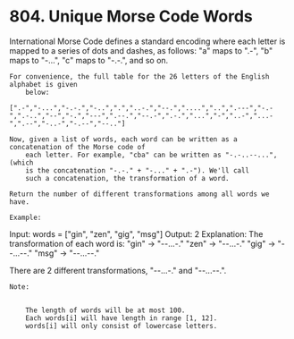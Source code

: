 # 804. Unique Morse Code Words

International Morse Code defines a standard encoding where each letter is mapped to a series
        of dots and dashes, as follows: "a" maps to
        ".-", "b" maps to
        "-...", "c" maps to
        "-.-.", and so on.

    For convenience, the full table for the 26 letters of the English alphabet is given
        below:

    [".-","-...","-.-.","-..",".","..-.","--.","....","..",".---","-.-",".-..","--","-.","---",".--.","--.-",".-.","...","-","..-","...-",".--","-..-","-.--","--.."]

    Now, given a list of words, each word can be written as a concatenation of the Morse code of
        each letter. For example, "cba" can be written as "-.-..--...", (which
        is the concatenation "-.-." + "-..." + ".-"). We'll call
        such a concatenation, the transformation of a word.

    Return the number of different transformations among all words we have.

    Example:
Input: words = ["gin", "zen", "gig", "msg"]
Output: 2
Explanation: 
The transformation of each word is:
"gin" -> "--...-."
"zen" -> "--...-."
"gig" -> "--...--."
"msg" -> "--...--."

There are 2 different transformations, "--...-." and "--...--.".

    Note:

    
        The length of words will be at most 100.
        Each words[i] will have length in range [1, 12].
        words[i] will only consist of lowercase letters.